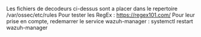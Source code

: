 Les fichiers de decodeurs ci-dessus sont a placer dans le repertoire /var/ossec/etc/rules
Pour tester les RegEx : https://regex101.com/ 
Pour leur prise en compte, redemarrer le service wazuh-manager : systemctl restart wazuh-manager
